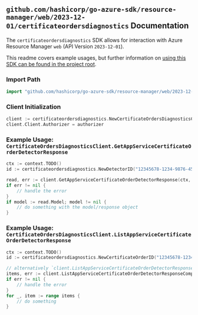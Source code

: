 
## `github.com/hashicorp/go-azure-sdk/resource-manager/web/2023-12-01/certificateordersdiagnostics` Documentation

The `certificateordersdiagnostics` SDK allows for interaction with Azure Resource Manager `web` (API Version `2023-12-01`).

This readme covers example usages, but further information on [using this SDK can be found in the project root](https://github.com/hashicorp/go-azure-sdk/tree/main/docs).

### Import Path

```go
import "github.com/hashicorp/go-azure-sdk/resource-manager/web/2023-12-01/certificateordersdiagnostics"
```


### Client Initialization

```go
client := certificateordersdiagnostics.NewCertificateOrdersDiagnosticsClientWithBaseURI("https://management.azure.com")
client.Client.Authorizer = authorizer
```


### Example Usage: `CertificateOrdersDiagnosticsClient.GetAppServiceCertificateOrderDetectorResponse`

```go
ctx := context.TODO()
id := certificateordersdiagnostics.NewDetectorID("12345678-1234-9876-4563-123456789012", "example-resource-group", "certificateOrderValue", "detectorValue")

read, err := client.GetAppServiceCertificateOrderDetectorResponse(ctx, id, certificateordersdiagnostics.DefaultGetAppServiceCertificateOrderDetectorResponseOperationOptions())
if err != nil {
	// handle the error
}
if model := read.Model; model != nil {
	// do something with the model/response object
}
```


### Example Usage: `CertificateOrdersDiagnosticsClient.ListAppServiceCertificateOrderDetectorResponse`

```go
ctx := context.TODO()
id := certificateordersdiagnostics.NewCertificateOrderID("12345678-1234-9876-4563-123456789012", "example-resource-group", "certificateOrderValue")

// alternatively `client.ListAppServiceCertificateOrderDetectorResponse(ctx, id)` can be used to do batched pagination
items, err := client.ListAppServiceCertificateOrderDetectorResponseComplete(ctx, id)
if err != nil {
	// handle the error
}
for _, item := range items {
	// do something
}
```
